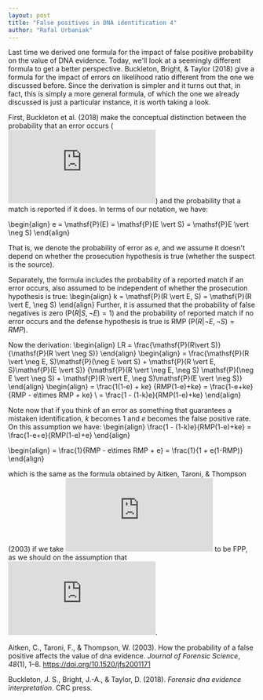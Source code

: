```yaml
---
layout: post
title: "False positives in DNA identification 4"
author: "Rafal Urbaniak"
---
```


Last time we derived one formula for the impact of false positive probability on the value of DNA evidence. Today, we'll look at a seemingly different formula to get a better perspective. Buckleton, Bright, & Taylor (2018) give a formula for the impact of errors on likelihood ratio different from the one we discussed before. Since the derivation is simpler and it turns out that, in fact, this is simply a more general formula, of which the one we already discussed is just a particular instance, it is worth taking a look.

First, Buckleton et al. (2018) make the conceptual distinction between the probability that an error occurs (![E](https://latex.codecogs.com/png.latex?E "E")) and the probability that a match is reported if it does. In terms of our notation, we have:

\begin{align}
e  = \mathsf{P}(E) = \mathsf{P}(E \vert S) = \mathsf{P}E \vert \neg S)
\end{align}

That is, we denote the probability of error as $e$, and we assume it doesn't depend on whether the prosecution hypothesis is true (whether the suspect is the source).


Separately, the formula includes the probability of a reported match if an error occurs, also assumed to be independent of whether the prosecution hypothesis is true:
\begin{align}
k  =  \mathsf{P}(R \vert E, S) = \mathsf{P}(R \vert E, \neg S)
\end{align}
 Further, it is assumed that the probability of false negatives is zero ($\mathsf{P}(R \vert S, \neg E) =1$) and the probability of reported match if no error occurs and the defense hypothesis is true is RMP ($\mathsf{P}(R \vert \neg E, \neg S)=RMP$).


Now the derivation:
\begin{align}
LR  = \frac{\mathsf{P}(R\vert S)}
{\mathsf{P}(R \vert \neg S)}
\end{align}
\begin{align}
 = \frac{\mathsf{P}(R \vert \neg E, S)\mathsf{P}(\neg E \vert S) + \mathsf{P}(R \vert E, S)\mathsf{P}(E \vert S)}
{\mathsf{P}(R \vert \neg E, \neg S) \mathsf{P}(\neg E \vert \neg S) + \mathsf{P}(R \vert E, \neg S)\mathsf{P}(E \vert \neg S)}
\end{align}
\begin{align}
 = \frac{1(1-e) + ke}
{RMP(1-e)+ke}  = \frac{1-e+ke}{RMP  - e\times RMP + ke} \\
 = \frac{1 - (1-k)e}{RMP(1-e)+ke}
\end{align}



Note now that if you think of an error as something that guarantees a mistaken identification, $k$ becomes $1$ and $e$ becomes the false positive rate. On this assumption we have:
\begin{align}
\frac{1 - (1-k)e}{RMP(1-e)+ke}  = \frac{1-e+e}{RMP(1-e)+e}
\end{align}

\begin{align}
 = \frac{1}{RMP - e\times RMP + e} = \frac{1}{1 + e(1-RMP)}
\end{align}

which is the same as the formula obtained by Aitken, Taroni, & Thompson (2003) if we take ![e](https://latex.codecogs.com/png.latex?e "e") to be FPP, as we should on the assumption that ![k=1](https://latex.codecogs.com/png.latex?k%3D1 "k=1").










Aitken, C., Taroni, F., & Thompson, W. (2003). How the probability of a false positive affects the value of dna evidence. *Journal of Forensic Science*, *48*(1), 1–8. <https://doi.org/10.1520/jfs2001171>

Buckleton, J. S., Bright, J.-A., & Taylor, D. (2018). *Forensic dna evidence interpretation*. CRC press.
